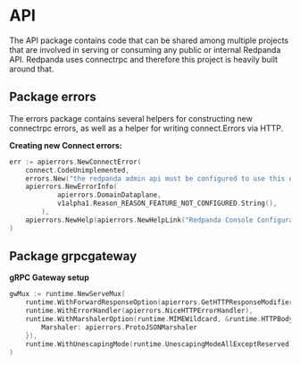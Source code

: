 # API

The API package contains code that can be shared among multiple projects that are involved 
in serving or consuming any public or internal Redpanda API. Redpanda uses connectrpc
and therefore this project is heavily built around that.

## Package errors

The errors package contains several helpers for constructing new connectrpc errors,
as well as a helper for writing connect.Errors via HTTP.

**Creating new Connect errors:**

```go
err := apierrors.NewConnectError(
	connect.CodeUnimplemented,
	errors.New("the redpanda admin api must be configured to use this endpoint"),
	apierrors.NewErrorInfo(
            apierrors.DomainDataplane,
            v1alpha1.Reason_REASON_FEATURE_NOT_CONFIGURED.String(),
        ),
	apierrors.NewHelp(apierrors.NewHelpLink("Redpanda Console Configuration Reference", "https://docs.redpanda.com/current/reference/console/config/")),
)
```

## Package grpcgateway

**gRPC Gateway setup**

```go
gwMux := runtime.NewServeMux(
	runtime.WithForwardResponseOption(apierrors.GetHTTPResponseModifier()),
	runtime.WithErrorHandler(apierrors.NiceHTTPErrorHandler),
	runtime.WithMarshalerOption(runtime.MIMEWildcard, &runtime.HTTPBodyMarshaler{
		Marshaler: apierrors.ProtoJSONMarshaler
    }),
    runtime.WithUnescapingMode(runtime.UnescapingModeAllExceptReserved),
)
```

